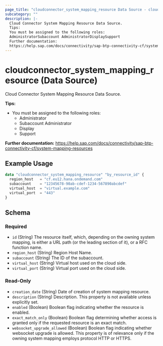 ```yaml
---
page_title: "cloudconnector_system_mapping_resource Data Source - cloudconnector"
subcategory: ""
description: |-
  Cloud Connector System Mapping Resource Data Source.
  Tips:
  You must be assigned to the following roles:
  AdministratorSubaccount AdministratorDisplaySupport
  Further documentation:
  https://help.sap.com/docs/connectivity/sap-btp-connectivity-cf/system-mapping-resources
---
```


# cloudconnector_system_mapping_resource (Data Source)

Cloud Connector System Mapping Resource Data Source.
				
__Tips:__
* You must be assigned to the following roles:
	* Administrator
	* Subaccount Administrator
	* Display
	* Support

__Further documentation:__
<https://help.sap.com/docs/connectivity/sap-btp-connectivity-cf/system-mapping-resources>

## Example Usage

```terraform
data "cloudconnector_system_mapping_resource" "by_resource_id" {
  region_host   = "cf.eu12.hana.ondemand.com"
  subaccount    = "12345678-90ab-cdef-1234-567890abcdef"
  virtual_host  = "virtual.example.com"
  virtual_port  = "443"
}
```

<!-- schema generated by tfplugindocs -->
## Schema

### Required

- `id` (String) The resource itself, which, depending on the owning system mapping, is either a URL path (or the leading section of it), or a RFC function name.
- `region_host` (String) Region Host Name.
- `subaccount` (String) The ID of the subaccount.
- `virtual_host` (String) Virtual host used on the cloud side.
- `virtual_port` (String) Virtual port used on the cloud side.

### Read-Only

- `creation_date` (String) Date of creation of system mapping resource.
- `description` (String) Description. This property is not available unless explicitly set.
- `enabled` (Boolean) Boolean flag indicating whether the resource is enabled.
- `exact_match_only` (Boolean) Boolean flag determining whether access is granted only if the requested resource is an exact match.
- `websocket_upgrade_allowed` (Boolean) Boolean flag indicating whether websocket upgrade is allowed. This property is of relevance only if the owning system mapping employs protocol HTTP or HTTPS.
